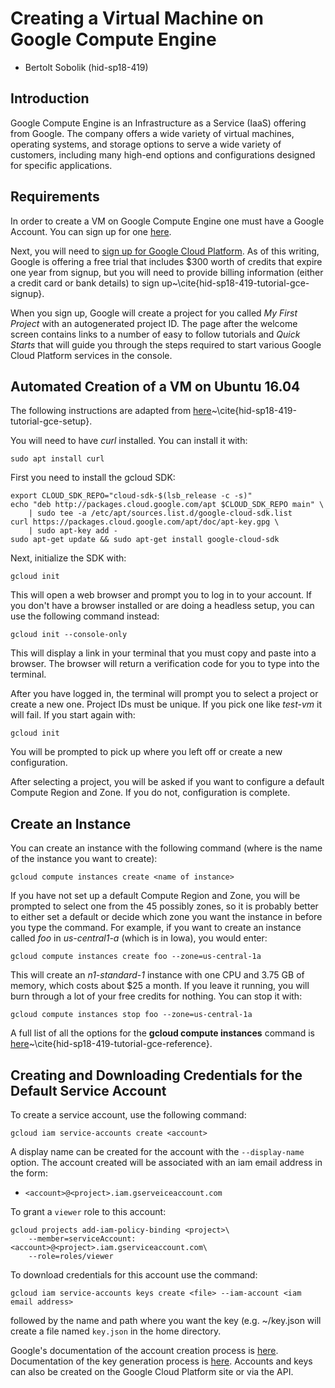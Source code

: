 # Creating a Virtual Machine on Google Compute Engine

* Bertolt Sobolik (hid-sp18-419)
## Introduction

Google Compute Engine is an Infrastructure as a Service (IaaS)
offering from Google. The company offers a wide variety of virtual
machines, operating systems, and storage options to serve a wide
variety of customers, including many high-end options and
configurations designed for specific applications.

## Requirements

In order to create a VM on Google Compute Engine one must have a
Google Account. You can sign up for one
[here](https://accounts.google.com/SignUp?hl=en).

Next, you will need to [sign up for Google Cloud
Platform](https://console.cloud.google.com/freetrial). As of this
writing, Google is offering a free trial that includes $300 worth of
credits that expire one year from signup, but you will need to provide
billing information (either a credit card or bank details) to sign
up~\cite{hid-sp18-419-tutorial-gce-signup}.

When you sign up, Google will create a project for you called *My
First Project* with an autogenerated project ID. The page after the
welcome screen contains links to a number of easy to follow tutorials
and *Quick Starts* that will guide you through the steps required to
start various Google Cloud Platform services in the console.

## Automated Creation of a VM on Ubuntu 16.04

The following instructions are adapted from
[here](https://cloud.google.com/sdk/docs/quickstart-debian-ubuntu?authuser=1)~\cite{hid-sp18-419-tutorial-gce-setup}.

You will need to have *curl* installed. You can install it with:

```
sudo apt install curl
```


First you need to install the gcloud SDK: 

``` 
export CLOUD_SDK_REPO="cloud-sdk-$(lsb_release -c -s)" 
echo "deb http://packages.cloud.google.com/apt $CLOUD_SDK_REPO main" \
    | sudo tee -a /etc/apt/sources.list.d/google-cloud-sdk.list 
curl https://packages.cloud.google.com/apt/doc/apt-key.gpg \
    | sudo apt-key add - 
sudo apt-get update && sudo apt-get install google-cloud-sdk 
```

Next, initialize the SDK with: 

``` 
gcloud init 
``` 

This will open a web browser and prompt you to log in to your account. 
If you don't have a browser installed or are doing a headless setup, 
you can use the following command instead: 

``` 
gcloud init --console-only 
```

This will display a link in your terminal that you must copy and paste
into a browser. The browser will return a verification code for you to
type into the terminal.

After you have logged in, the terminal will prompt you to select a
project or create a new one. Project IDs must be unique. If you pick
one like *test-vm* it will fail. If you start again with: 

```
gcloud init 
``` 

You will be prompted to pick up where you left off or
create a new configuration.

After selecting a project, you will be asked if you want to configure
a default Compute Region and Zone. If you do not, configuration is
complete.

## Create an Instance

You can create an instance with the following command (where <name of
instance> is the name of the instance you want to create): 

```
gcloud compute instances create <name of instance> 
```

If you have not set up a default Compute Region and Zone, you will be
prompted to select one from the 45 possibly zones, so it is probably
better to either set a default or decide which zone you want the
instance in before you type the command. For example, if you want to
create an instance called *foo* in *us-central1-a* (which is in Iowa),
you would enter:

```
gcloud compute instances create foo --zone=us-central-1a 
```

This will create an *n1-standard-1* instance with one CPU and 3.75 GB of
memory, which costs about $25 a month. If you leave it running, you
will burn through a lot of your free credits for nothing. You can stop
it with:

``` 
gcloud compute instances stop foo --zone=us-central-1a 
```

A full list of all the options for the **gcloud compute instances**
command is
[here](https://cloud.google.com/sdk/gcloud/reference/compute/instances/)~\cite{hid-sp18-419-tutorial-gce-reference}.

## Creating and Downloading Credentials for the Default Service Account
To create a service account, use the following command:
```
gcloud iam service-accounts create <account> 
```
A display name can be created for the account with the `--display-name` option.
The account created will be associated with an iam email address in the form: 
* `<account>@<project>.iam.gserveiceaccount.com`

To grant a `viewer` role to this account:

```
gcloud projects add-iam-policy-binding <project>\
    --member=serviceAccount:<account>@<project>.iam.gserviceaccount.com\
    --role=roles/viewer
```

To download credentials for this account use the command:
```
gcloud iam service-accounts keys create <file> --iam-account <iam email address>
```
followed by the name and path where you want the key (e.g. ~/key.json will create 
a file named `key.json` in the home directory. 

Google's documentation of the account creation process is [here](https://cloud.google.com/iam/docs/creating-managing-service-accounts).
Documentation of the key generation process is [here](https://cloud.google.com/iam/docs/creating-managing-service-account-keys).
Accounts and keys can also be created on the Google Cloud Platform site or via the API.



